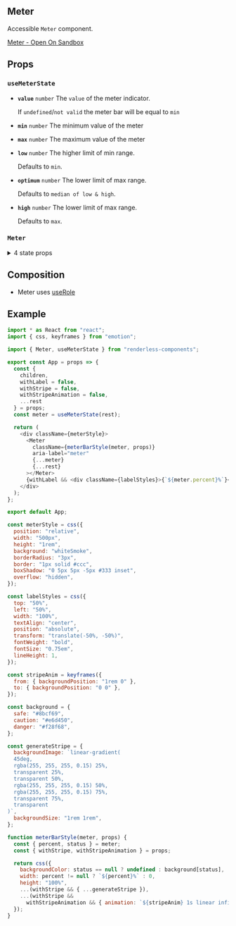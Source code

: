 ## Meter

Accessible `Meter` component.

[Meter - Open On Sandbox](https://codesandbox.io/s/n9f9q)

## Props

<!-- Automatically generated -->

### `useMeterState`

- **`value`** <code>number</code> The `value` of the meter indicator.

  If `undefined`/`not valid` the meter bar will be equal to `min`

- **`min`** <code>number</code> The minimum value of the meter
- **`max`** <code>number</code> The maximum value of the meter
- **`low`** <code>number</code> The higher limit of min range.

  Defaults to `min`.

- **`optimum`** <code>number</code> The lower limit of max range.

  Defaults to `median of low & high`.

- **`high`** <code>number</code> The lower limit of max range.

  Defaults to `max`.

### `Meter`

<details><summary>4 state props</summary>
> These props are returned by the state hook. You can spread them into this component (`{...state}`) or pass them separately. You can also provide these props from your own state logic.

- **`value`** <code>number</code> The `value` of the meter indicator.

  If `undefined`/`not valid` the meter bar will be equal to `min`

- **`min`** <code>number</code> The minimum value of the meter
- **`max`** <code>number</code> The maximum value of the meter
- **`percent`** <code>number</code> Percentage of the value progressed with
  respect to min & max

</details>

## Composition

- Meter uses [useRole](https://reakit.io/docs/role)

## Example

```js
import * as React from "react";
import { css, keyframes } from "emotion";

import { Meter, useMeterState } from "renderless-components";

export const App = props => {
  const {
    children,
    withLabel = false,
    withStripe = false,
    withStripeAnimation = false,
    ...rest
  } = props;
  const meter = useMeterState(rest);

  return (
    <div className={meterStyle}>
      <Meter
        className={meterBarStyle(meter, props)}
        aria-label="meter"
        {...meter}
        {...rest}
      ></Meter>
      {withLabel && <div className={labelStyles}>{`${meter.percent}%`}</div>}
    </div>
  );
};

export default App;

const meterStyle = css({
  position: "relative",
  width: "500px",
  height: "1rem",
  background: "whiteSmoke",
  borderRadius: "3px",
  border: "1px solid #ccc",
  boxShadow: "0 5px 5px -5px #333 inset",
  overflow: "hidden",
});

const labelStyles = css({
  top: "50%",
  left: "50%",
  width: "100%",
  textAlign: "center",
  position: "absolute",
  transform: "translate(-50%, -50%)",
  fontWeight: "bold",
  fontSize: "0.75em",
  lineHeight: 1,
});

const stripeAnim = keyframes({
  from: { backgroundPosition: "1rem 0" },
  to: { backgroundPosition: "0 0" },
});

const background = {
  safe: "#8bcf69",
  caution: "#e6d450",
  danger: "#f28f68",
};

const generateStripe = {
  backgroundImage: `linear-gradient(
  45deg,
  rgba(255, 255, 255, 0.15) 25%,
  transparent 25%,
  transparent 50%,
  rgba(255, 255, 255, 0.15) 50%,
  rgba(255, 255, 255, 0.15) 75%,
  transparent 75%,
  transparent
)`,
  backgroundSize: "1rem 1rem",
};

function meterBarStyle(meter, props) {
  const { percent, status } = meter;
  const { withStripe, withStripeAnimation } = props;

  return css({
    backgroundColor: status == null ? undefined : background[status],
    width: percent != null ? `${percent}%` : 0,
    height: "100%",
    ...(withStripe && { ...generateStripe }),
    ...(withStripe &&
      withStripeAnimation && { animation: `${stripeAnim} 1s linear infinite` }),
  });
}
```
